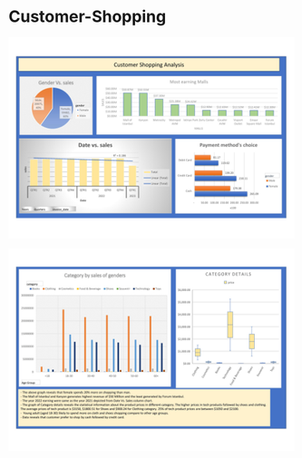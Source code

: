 # Customer-Shopping

![Customer_Sales_Analysis_Page_1](Customer_Sales_Analysis_Page_1.jpg)

![Customer_Sales_Analysis_Page_2](Customer_Sales_Analysis_Page_2.jpg)
 
